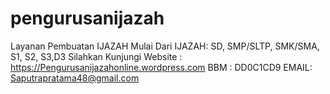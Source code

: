 # pengurusanijazah
Layanan Pembuatan IJAZAH  Mulai Dari IJAZAH:  SD, SMP/SLTP, SMK/SMA, S1, S2, S3,D3  Silahkan Kunjungi  Website :  https://Pengurusanijazahonline.wordpress.com BBM : DD0C1CD9  EMAIL: Saputrapratama48@gmail.com

